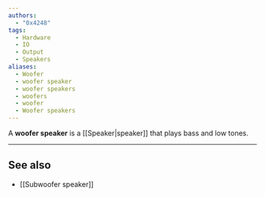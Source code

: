 ```yaml
---
authors:
  - "0x4248"
tags:
  - Hardware
  - IO
  - Output
  - Speakers
aliases:
  - Woofer
  - woofer speaker
  - woofer speakers
  - woofers
  - woofer
  - Woofer speakers
---
```

A **woofer speaker** is a [[Speaker|speaker]] that plays bass and low tones.

---
## See also
- [[Subwoofer speaker]]